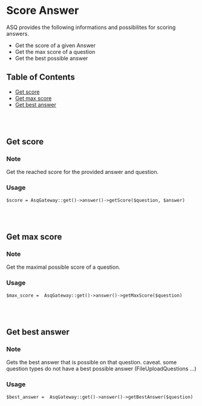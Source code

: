 # Score Answer

ASQ provides the following informations and possibilites for scoring answers.
* Get the score of a given Answer
* Get the max score of a question
* Get the best possible answer

## Table of Contents

- [Get score](#get-score)
- [Get max score](#get-max-score)  
- [Get best answer](#get-best-answer)  
    
<br>
<br>


## Get score

### Note
Get the reached score for the provided answer and question.

### Usage

```
$score = AsqGateway::get()->answer()->getScore($question, $answer)
```
    
<br>
<br>


## Get max score

### Note

Get the maximal possible score of a question.

### Usage

```
$max_score =  AsqGateway::get()->answer()->getMaxScore($question)
```
    
<br>
<br>


## Get best answer

### Note

Gets the best answer that is possible on that question.
caveat. some question types do not have a best possible answer (FileUploadQuestions ...)

### Usage

```
$best_answer =  AsqGateway::get()->answer()->getBestAnswer($question)
```
<br>
<br>